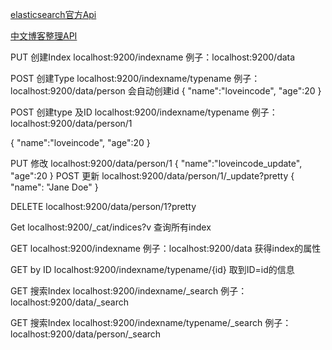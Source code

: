 [elasticsearch官方Api](https://www.elastic.co/guide/en/elasticsearch/reference/current/indices.html?spm=5176.100239.blogcont46639.5.HE1RSU)

[中文博客整理API](http://www.cnblogs.com/yjf512/p/4862992.html)

PUT 创建Index localhost:9200/indexname
例子：localhost:9200/data


POST 创建Type localhost:9200/indexname/typename
例子：localhost:9200/data/person
会自动创建id
{
	"name":"loveincode",
	"age":20
}

POST 创建type 及ID localhost:9200/indexname/typename
例子：localhost:9200/data/person/1

{
	"name":"loveincode",
	"age":20
}

PUT 修改 localhost:9200/data/person/1
{
	"name":"loveincode_update",
	"age":20
}
POST 更新 localhost:9200/data/person/1/_update?pretty
{
	"name": "Jane Doe"
}

DELETE localhost:9200/data/person/1?pretty

Get localhost:9200/_cat/indices?v
查询所有index

GET localhost:9200/indexname
例子：localhost:9200/data
获得index的属性

GET by ID
localhost:9200/indexname/typename/{id}
取到ID=id的信息

GET 搜索Index localhost:9200/indexname/_search
例子：localhost:9200/data/_search


GET 搜索Index localhost:9200/indexname/typename/_search
例子：localhost:9200/data/person/_search
